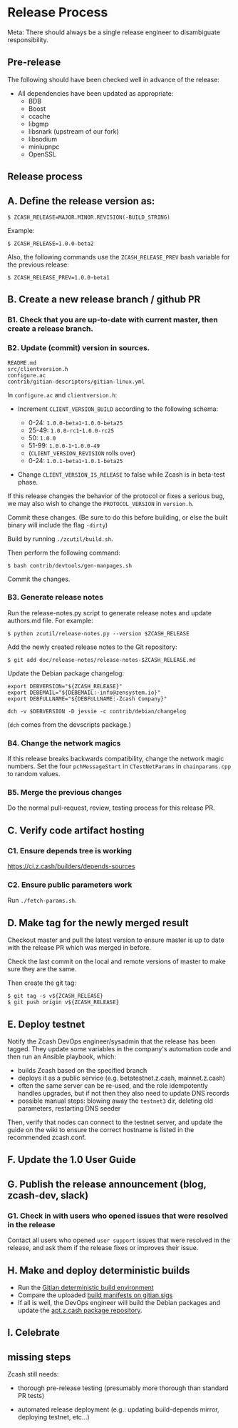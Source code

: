 Release Process
====================
Meta: There should always be a single release engineer to disambiguate responsibility.

## Pre-release

The following should have been checked well in advance of the release:

- All dependencies have been updated as appropriate:
  - BDB
  - Boost
  - ccache
  - libgmp
  - libsnark (upstream of our fork)
  - libsodium
  - miniupnpc
  - OpenSSL


## Release process

## A. Define the release version as:

    $ ZCASH_RELEASE=MAJOR.MINOR.REVISION(-BUILD_STRING)

Example:

    $ ZCASH_RELEASE=1.0.0-beta2

Also, the following commands use the `ZCASH_RELEASE_PREV` bash variable for the
previous release:

    $ ZCASH_RELEASE_PREV=1.0.0-beta1

## B. Create a new release branch / github PR

### B1. Check that you are up-to-date with current master, then create a release branch.

### B2. Update (commit) version in sources.

    README.md
    src/clientversion.h
    configure.ac
    contrib/gitian-descriptors/gitian-linux.yml

In `configure.ac` and `clientversion.h`:

- Increment `CLIENT_VERSION_BUILD` according to the following schema:

  - 0-24: `1.0.0-beta1`-`1.0.0-beta25`
  - 25-49: `1.0.0-rc1`-`1.0.0-rc25`
  - 50: `1.0.0`
  - 51-99: `1.0.0-1`-`1.0.0-49`
  - (`CLIENT_VERSION_REVISION` rolls over)
  - 0-24: `1.0.1-beta1`-`1.0.1-beta25`

- Change `CLIENT_VERSION_IS_RELEASE` to false while Zcash is in beta-test phase.

If this release changes the behavior of the protocol or fixes a serious bug, we may
also wish to change the `PROTOCOL_VERSION` in `version.h`.

Commit these changes. (Be sure to do this before building, or else the built binary will include the flag `-dirty`)

Build by running `./zcutil/build.sh`.

Then perform the following command:

    $ bash contrib/devtools/gen-manpages.sh

Commit the changes.

### B3. Generate release notes

Run the release-notes.py script to generate release notes and update authors.md file. For example:

    $ python zcutil/release-notes.py --version $ZCASH_RELEASE

Add the newly created release notes to the Git repository:

    $ git add doc/release-notes/release-notes-$ZCASH_RELEASE.md

Update the Debian package changelog:

    export DEBVERSION="${ZCASH_RELEASE}"
    export DEBEMAIL="${DEBEMAIL:-info@zensystem.io}"
    export DEBFULLNAME="${DEBFULLNAME:-Zcash Company}"

    dch -v $DEBVERSION -D jessie -c contrib/debian/changelog

(`dch` comes from the devscripts package.)

### B4. Change the network magics

If this release breaks backwards compatibility, change the network magic
numbers. Set the four `pchMessageStart` in `CTestNetParams` in `chainparams.cpp`
to random values.

### B5. Merge the previous changes

Do the normal pull-request, review, testing process for this release PR.

## C. Verify code artifact hosting

### C1. Ensure depends tree is working

https://ci.z.cash/builders/depends-sources

### C2. Ensure public parameters work

Run `./fetch-params.sh`.

## D. Make tag for the newly merged result

Checkout master and pull the latest version to ensure master is up to date with the release PR which was merged in before.

Check the last commit on the local and remote versions of master to make sure they are the same.

Then create the git tag:

    $ git tag -s v${ZCASH_RELEASE}
    $ git push origin v${ZCASH_RELEASE}

## E. Deploy testnet

Notify the Zcash DevOps engineer/sysadmin that the release has been tagged. They update some variables in the company's automation code and then run an Ansible playbook, which:

* builds Zcash based on the specified branch
* deploys it as a public service (e.g. betatestnet.z.cash, mainnet.z.cash)
* often the same server can be re-used, and the role idempotently handles upgrades, but if not then they also need to update DNS records
* possible manual steps: blowing away the `testnet3` dir, deleting old parameters, restarting DNS seeder

Then, verify that nodes can connect to the testnet server, and update the guide on the wiki to ensure the correct hostname is listed in the recommended zcash.conf.

## F. Update the 1.0 User Guide

## G. Publish the release announcement (blog, zcash-dev, slack)

### G1. Check in with users who opened issues that were resolved in the release

Contact all users who opened `user support` issues that were resolved in the release, and ask them if the release fixes or improves their issue.

## H. Make and deploy deterministic builds

- Run the [Gitian deterministic build environment](https://github.com/zcash/zcash-gitian)
- Compare the uploaded [build manifests on gitian.sigs](https://github.com/zcash/gitian.sigs)
- If all is well, the DevOps engineer will build the Debian packages and update the
  [apt.z.cash package repository](https://apt.z.cash).

## I. Celebrate

## missing steps
Zcash still needs:

* thorough pre-release testing (presumably more thorough than standard PR tests)

* automated release deployment (e.g.: updating build-depends mirror, deploying testnet, etc...)
